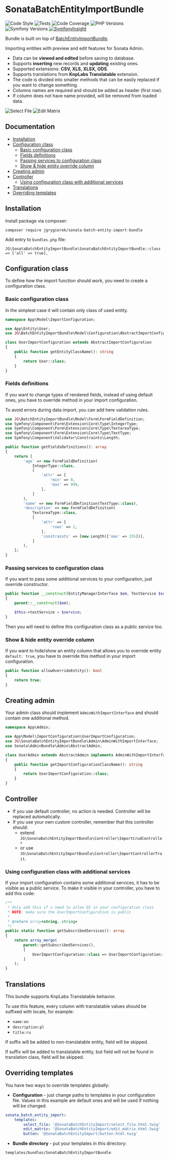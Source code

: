 # SonataBatchEntityImportBundle

![Code Style](https://github.com/jgrygierek/SonataBatchEntityImportBundle/workflows/Code%20Style/badge.svg)
![Tests](https://github.com/jgrygierek/SonataBatchEntityImportBundle/workflows/Tests/badge.svg)
![Code Coverage](https://img.shields.io/codecov/c/github/jgrygierek/SonataBatchEntityImportBundle/master)
![PHP Versions](https://img.shields.io/badge/PHP-7.4--8.1-blue)
![Symfony Versions](https://img.shields.io/badge/Symfony-4.4--6.0-blue)
[![SymfonyInsight](https://insight.symfony.com/projects/9b1b54d3-7c32-4e05-9d89-cfb0bf521720/mini.svg)](https://insight.symfony.com/projects/9b1b54d3-7c32-4e05-9d89-cfb0bf521720)

Bundle is built on top of [BatchEntityImportBundle](https://github.com/jgrygierek/BatchEntityImportBundle).

Importing entities with preview and edit features for Sonata Admin.

* Data can be **viewed and edited** before saving to database.
* Supports **inserting** new records and **updating** existing ones.
* Supported extensions: **CSV, XLS, XLSX, ODS**.
* Supports translations from **KnpLabs Translatable** extension.
* The code is divided into smaller methods that can be easily replaced if you want to change something.
* Columns names are required and should be added as header (first row).
* If column does not have name provided, will be removed from loaded data.

![Select File](docs/select_file.png)
![Edit Matrix](docs/edit_matrix.png)

## Documentation
* [Installation](#installation)
* [Configuration class](#configuration-class)
  * [Basic configuration class](#basic-configuration-class)
  * [Fields definitions](#fields-definitions)
  * [Passing services to configuration class](#passing-services-to-configuration-class)
  * [Show & hide entity override column](#show--hide-entity-override-column)
* [Creating admin](#creating-admin)
* [Controller](#controller)
  * [Using configuration class with additional services](#using-configuration-class-with-additional-services) 
* [Translations](#translations)
* [Overriding templates](#overriding-templates)

## Installation

Install package via composer:

```
composer require jgrygierek/sonata-batch-entity-import-bundle
```

Add entry to `bundles.php` file:

```
JG\SonataBatchEntityImportBundle\SonataBatchEntityImportBundle::class => ['all' => true],
```

## Configuration class

To define how the import function should work, you need to create a configuration class.

### Basic configuration class

In the simplest case it will contain only class of used entity.

```php
namespace App\Model\ImportConfiguration;

use App\Entity\User;
use JG\BatchEntityImportBundle\Model\Configuration\AbstractImportConfiguration;

class UserImportConfiguration extends AbstractImportConfiguration
{
    public function getEntityClassName(): string
    {
        return User::class;
    }
}
```

### Fields definitions

If you want to change types of rendered fields, instead of using default ones,
you have to override method in your import configuration.

To avoid errors during data import, you can add here validation rules.

```php
use JG\BatchEntityImportBundle\Model\Form\FormFieldDefinition;
use Symfony\Component\Form\Extension\Core\Type\IntegerType;
use Symfony\Component\Form\Extension\Core\Type\TextareaType;
use Symfony\Component\Form\Extension\Core\Type\TextType;
use Symfony\Component\Validator\Constraints\Length;

public function getFieldsDefinitions(): array
{
    return [
        'age' => new FormFieldDefinition(
            IntegerType::class,
            [
                'attr' => [
                    'min' => 0,
                    'max' => 999,
                ],
            ]
        ),
        'name' => new FormFieldDefinition(TextType::class),
        'description' => new FormFieldDefinition(
            TextareaType::class,
            [
                'attr' => [
                    'rows' => 2,
                ],
                'constraints' => [new Length(['max' => 255])],
            ]
        ),
    ];
}
```

### Passing services to configuration class

If you want to pass some additional services to your configuration, just override constructor.

```php
public function __construct(EntityManagerInterface $em, TestService $service)
{
    parent::__construct($em);

    $this->testService = $service;
}
```

Then you will need to define this configuration class as a public service too.

### Show & hide entity override column

If you want to hide/show an entity column that allows you to override entity `default: true`,
you have to override this method in your import configuration.

```php
public function allowOverrideEntity(): bool
{
    return true;
}
```

## Creating admin

Your admin class should implement `AdminWithImportInterface` and should contain one additional method.

```php
namespace App\Admin;

use App\Model\ImportConfiguration\UserImportConfiguration;
use JG\SonataBatchEntityImportBundle\Admin\AdminWithImportInterface;
use Sonata\AdminBundle\Admin\AbstractAdmin;

class UserAdmin extends AbstractAdmin implements AdminWithImportInterface
{
    public function getImportConfigurationClassName(): string
    {
        return UserImportConfiguration::class;
    }
}
```

## Controller

- If you use default controller, no action is needed. Controller will be replaced automatically.
- If you use your own custom controller, remember that this controller should:
  - extend `JG\SonataBatchEntityImportBundle\Controller\ImportCrudController`
  - or use `JG\SonataBatchEntityImportBundle\Controller\ImportControllerTrait`.

### Using configuration class with additional services

If your import configuration contains some additional services, it has to be visible as a public service. 
To make it visible in your controller, you have to add this code:

```php
/**
 * Only add this if u need to allow DI in your configuration class
 * NOTE: make sure the UserImportConfiguration is public
 * 
 * @return array<string, string>
 */
public static function getSubscribedServices(): array
{
    return array_merge(
        parent::getSubscribedServices(),
        [
            UserImportConfiguration::class => UserImportConfiguration::class,
        ]
    );
}
```

## Translations

This bundle supports KnpLabs Translatable behavior.

To use this feature, every column with translatable values should be suffixed with locale, for example:
* `name:en`
* `description:pl`
* `title:ru`

If suffix will be added to non-translatable entity, field will be skipped.

If suffix will be added to translatable entity, but field will not be found in translation class, field will be skipped.

## Overriding templates

You have two ways to override templates globally:

- **Configuration** - just change paths to templates in your configuration file. 
Values in this example are default ones and will be used if nothing will be changed.

```yaml
sonata_batch_entity_import:
    templates:
        select_file: '@SonataBatchEntityImport/select_file.html.twig'
        edit_matrix: '@SonataBatchEntityImport/edit_matrix.html.twig'
        button: '@SonataBatchEntityImport/button.html.twig'
```

- **Bundle directory** - put your templates in this directory:

```
templates/bundles/SonataBatchEntityImportBundle
```
